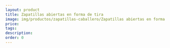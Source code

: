 ```yaml
---
layout: product
title: Zapatillas abiertas en forma de tira
image: img/productos/zapatillas-caballero/Zapatillas abiertas en forma de tira. Consulta los distintos modelos_23€
price: 
tags: 
description: 
order: 0
---
```


